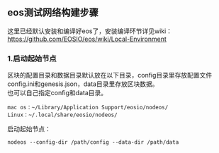 ## eos测试网络构建步骤
这里已经默认安装和编译好eos了，安装编译环节详见wiki：https://github.com/EOSIO/eos/wiki/Local-Environment

### 1.启动起始节点
区块的配置目录和数据目录默认放在以下目录，config目录里存放配置文件config.ini和genesis.json，data目录里存放区块数据。   
也可以自己指定config和data目录。   
```
mac os：~/Library/Application Support/eosio/nodeos/
Linux：~/.local/share/eosio/nodeos/
```
启动起始节点：
```
nodeos --config-dir /path/config --data-dir /path/data
```
